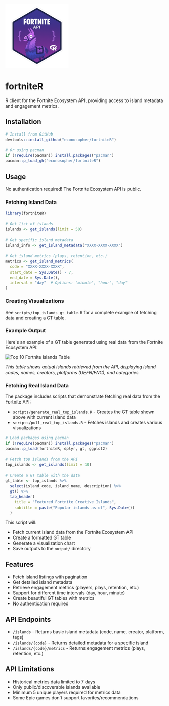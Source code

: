 <img src="package_logo.png" width="200" alt="fortniteR logo">

# fortniteR

R client for the Fortnite Ecosystem API, providing access to island metadata and engagement metrics.

## Installation

```r
# Install from GitHub
devtools::install_github("econosopher/fortniteR")

# Or using pacman
if (!require(pacman)) install.packages("pacman")
pacman::p_load_gh("econosopher/fortniteR")
```

## Usage

No authentication required! The Fortnite Ecosystem API is public.

### Fetching Island Data

```r
library(fortniteR)

# Get list of islands
islands <- get_islands(limit = 50)

# Get specific island metadata
island_info <- get_island_metadata("XXXX-XXXX-XXXX")

# Get island metrics (plays, retention, etc.)
metrics <- get_island_metrics(
  code = "XXXX-XXXX-XXXX",
  start_date = Sys.Date() - 7,
  end_date = Sys.Date(),
  interval = "day"  # Options: "minute", "hour", "day"
)
```

### Creating Visualizations

See `scripts/top_islands_gt_table.R` for a complete example of fetching data and creating a GT table.

### Example Output

Here's an example of a GT table generated using real data from the Fortnite Ecosystem API:

![Top 10 Fortnite Islands Table](output/real_top_10_islands.png)

*This table shows actual islands retrieved from the API, displaying island codes, names, creators, platforms (UEFN/FNC), and categories.*

### Fetching Real Island Data

The package includes scripts that demonstrate fetching real data from the Fortnite API:
- `scripts/generate_real_top_islands.R` - Creates the GT table shown above with current island data
- `scripts/pull_real_top_islands.R` - Fetches islands and creates various visualizations

```r
# Load packages using pacman
if (!require(pacman)) install.packages("pacman")
pacman::p_load(fortniteR, dplyr, gt, ggplot2)

# Fetch top islands from the API
top_islands <- get_islands(limit = 10)

# Create a GT table with the data
gt_table <- top_islands %>%
  select(island_code, island_name, description) %>%
  gt() %>%
  tab_header(
    title = "Featured Fortnite Creative Islands",
    subtitle = paste("Popular islands as of", Sys.Date())
  )
```

This script will:
- Fetch current island data from the Fortnite Ecosystem API
- Create a formatted GT table
- Generate a visualization chart
- Save outputs to the `output/` directory

## Features

- Fetch island listings with pagination
- Get detailed island metadata
- Retrieve engagement metrics (players, plays, retention, etc.)
- Support for different time intervals (day, hour, minute)
- Create beautiful GT tables with metrics
- No authentication required

## API Endpoints

- `/islands` - Returns basic island metadata (code, name, creator, platform, tags)
- `/islands/{code}` - Returns detailed metadata for a specific island
- `/islands/{code}/metrics` - Returns engagement metrics (plays, retention, etc.)

## API Limitations

- Historical metrics data limited to 7 days
- Only public/discoverable islands available
- Minimum 5 unique players required for metrics data
- Some Epic games don't support favorites/recommendations